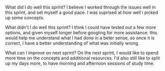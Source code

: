  What did I do well this sprint?
I believe I worked through the issues well in this sprint, and set myself a good pace. I was suprised at how well i picked up some concepts. 

 What didn't I do well this sprint?
I think I could have tested out a few more options, and given myself longer before googling for more assistance. this would help me understand what I had done in a beter sense, so once it is correct, I have a better understanding of what was initially wrong. 

 What can I improve on next sprint?
 On the next sprint, I would like to spend more time on the concepts and additional resources. I'd also still like to split up my days more, to have morning and afternoon sessions of study time. 